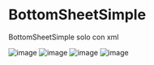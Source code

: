 # BottomSheetSimple
BottomSheetSimple solo con xml




![image](https://user-images.githubusercontent.com/64702836/93499815-d7371080-f8e9-11ea-86a4-75641d62831c.png)
![image](https://user-images.githubusercontent.com/64702836/93499854-e3bb6900-f8e9-11ea-88b3-fbdabfd7f998.png)
![image](https://user-images.githubusercontent.com/64702836/93499907-f766cf80-f8e9-11ea-9902-a4123af879ea.png)
![image](https://user-images.githubusercontent.com/64702836/93499963-0c436300-f8ea-11ea-804e-e236cb9f4135.png)
